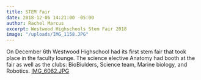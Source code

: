 ```yaml
---
title: STEM Fair
date: 2018-12-06 14:21:00 -05:00
author: Rachel Marcus
excerpt: Westwood Highschools Stem Fair 2018
image: "/uploads/IMG_1158.JPG"
---
```


On December 6th Westwood Highschool had its first stem fair that took place in the faculty lounge. The science elective Anatomy had booth at the fair as well as the clubs: BioBiulders, Science team, Marine biology, and Robotics.
[IMG_6062.JPG](/uploads/IMG_6062.JPG)